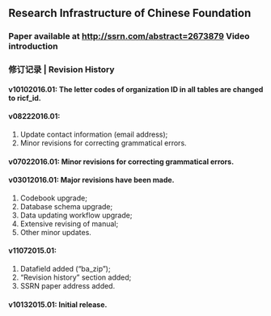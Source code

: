 ## Research Infrastructure of Chinese Foundation

### Paper available at http://ssrn.com/abstract=2673879    Video introduction

### 修订记录 | Revision History

#### v10102016.01: The letter codes of organization ID in all tables are changed to ricf_id.
#### v08222016.01:
1. Update contact information (email address);
2. Minor revisions for correcting grammatical errors.
#### v07022016.01: Minor revisions for correcting grammatical errors.
#### v03012016.01: Major revisions have been made.
1. Codebook upgrade;
2. Database schema upgrade;
3. Data updating workflow upgrade;
4. Extensive revising of manual;
5. Other minor updates.
#### v11072015.01:
1. Datafield added (“ba_zip”);
2. “Revision history” section added;
3. SSRN paper address added.
#### v10132015.01: Initial release.
